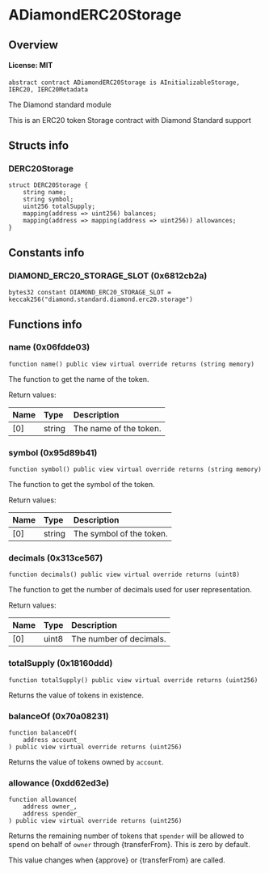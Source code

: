 # ADiamondERC20Storage

## Overview

#### License: MIT

```solidity
abstract contract ADiamondERC20Storage is AInitializableStorage, IERC20, IERC20Metadata
```

The Diamond standard module

This is an ERC20 token Storage contract with Diamond Standard support
## Structs info

### DERC20Storage

```solidity
struct DERC20Storage {
	string name;
	string symbol;
	uint256 totalSupply;
	mapping(address => uint256) balances;
	mapping(address => mapping(address => uint256)) allowances;
}
```


## Constants info

### DIAMOND_ERC20_STORAGE_SLOT (0x6812cb2a)

```solidity
bytes32 constant DIAMOND_ERC20_STORAGE_SLOT = keccak256("diamond.standard.diamond.erc20.storage")
```


## Functions info

### name (0x06fdde03)

```solidity
function name() public view virtual override returns (string memory)
```

The function to get the name of the token.


Return values:

| Name | Type   | Description            |
| :--- | :----- | :--------------------- |
| [0]  | string | The name of the token. |

### symbol (0x95d89b41)

```solidity
function symbol() public view virtual override returns (string memory)
```

The function to get the symbol of the token.


Return values:

| Name | Type   | Description              |
| :--- | :----- | :----------------------- |
| [0]  | string | The symbol of the token. |

### decimals (0x313ce567)

```solidity
function decimals() public view virtual override returns (uint8)
```

The function to get the number of decimals used for user representation.


Return values:

| Name | Type  | Description             |
| :--- | :---- | :---------------------- |
| [0]  | uint8 | The number of decimals. |

### totalSupply (0x18160ddd)

```solidity
function totalSupply() public view virtual override returns (uint256)
```

Returns the value of tokens in existence.
### balanceOf (0x70a08231)

```solidity
function balanceOf(
    address account_
) public view virtual override returns (uint256)
```

Returns the value of tokens owned by `account`.
### allowance (0xdd62ed3e)

```solidity
function allowance(
    address owner_,
    address spender_
) public view virtual override returns (uint256)
```

Returns the remaining number of tokens that `spender` will be
allowed to spend on behalf of `owner` through {transferFrom}. This is
zero by default.

This value changes when {approve} or {transferFrom} are called.